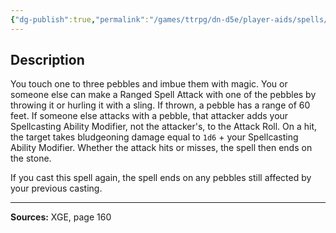 ```yaml
---
{"dg-publish":true,"permalink":"/games/ttrpg/dn-d5e/player-aids/spells/cantrips/magic-stone/","tags":["TTRPG/DND/5e","verbal","somatic","damage"]}
---
```



## Description
You touch one to three pebbles and imbue them with magic.
You or someone else can make a Ranged Spell Attack with one of the pebbles by throwing it or hurling it with a sling.
If thrown, a pebble has a range of 60 feet.
If someone else attacks with a pebble, that attacker adds your Spellcasting Ability Modifier, not the attacker's, to the Attack Roll.
On a hit, the target takes bludgeoning damage equal to `1d6` + your Spellcasting Ability Modifier.
Whether the attack hits or misses, the spell then ends on the stone.

If you cast this spell again, the spell ends on any pebbles still affected by your previous casting.

---

**Sources:** XGE, page 160
